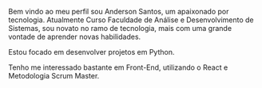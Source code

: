 Bem vindo ao meu perfil sou Anderson Santos, um apaixonado por tecnologia. Atualmente Curso Faculdade de Análise e Desenvolvimento de Sistemas, sou novato no ramo de tecnologia, mais com uma grande vontade de aprender novas habilidades.

Estou focado em desenvolver projetos em Python.

Tenho me interessado bastante em Front-End, utilizando o React e Metodologia Scrum Master.


<!---
Anderssantos/Anderssantos is a ✨ special ✨ repository because its `README.md` (this file) appears on your GitHub profile.
You can click the Preview link to take a look at your changes.
--->

